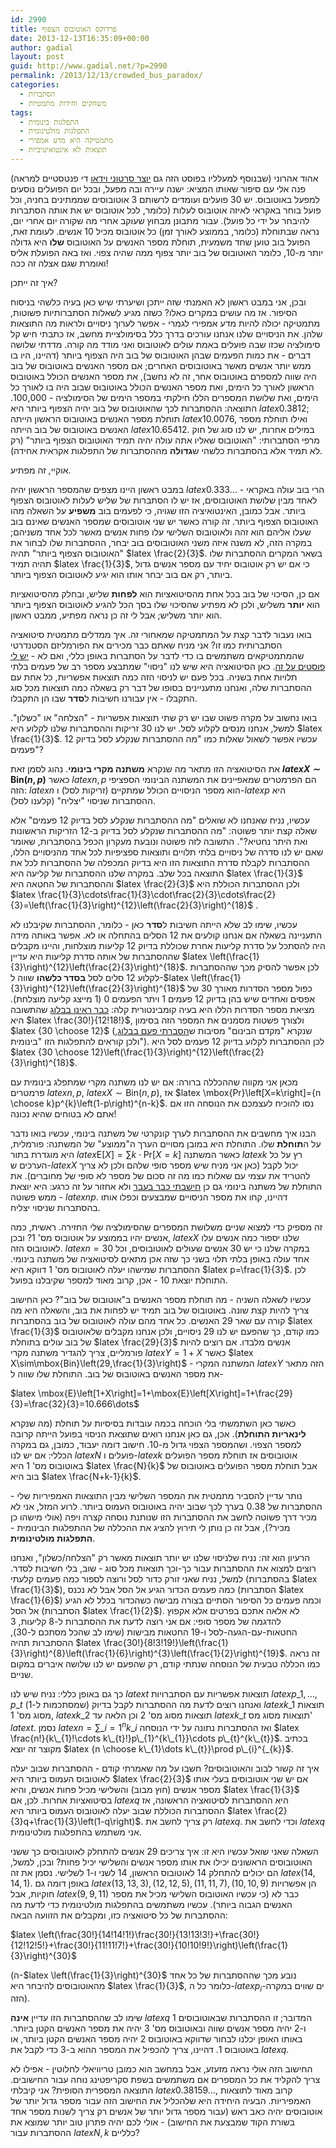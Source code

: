 ```yaml
---
id: 2990
title: פרדוקס האוטובוס הצפוף
date: 2013-12-13T16:35:09+00:00
author: gadial
layout: post
guid: http://www.gadial.net/?p=2990
permalink: /2013/12/13/crowded_bus_paradox/
categories:
  - הסתברות
  - משחקים וחידות מתמטיות
tags:
  - התפלגות בינומית
  - התפלגות מולטינומית
  - מתמטיקה היא מדע אמפירי
  - תוצאות לא אינטואיטיביות
---
```

אהוד אהרוני (שבנוסף למעלליו בפוסט הזה גם [יוצר סרטוני וידאו](http://www.youtube.com/user/udiprod?feature=watch) די פנטסטיים למראה) פנה אלי עם סיפור שאותו המציא: ישנה עיירה ובה מפעל, ובכל יום הפועלים נוסעים למפעל באוטובוס. יש 30 פועלים ועומדים לרשותם 3 אוטובוסים שממתינים בחניה, וכל פועל בוחר באקראי לאיזה אוטובוס לעלות (כלומר, לכל אוטובוס יש את אותה הסתברות להיבחר על ידי כל פועל). עבור מתבונן מבחוץ שעוקב אחרי מה שקורה יום אחרי יום, נראה שבתוחלת (כלומר, בממוצע לאורך זמן) כל אוטובוס מכיל 10 אנשים. לעומת זאת, הפועל בוב טוען שחד משמעית, תוחלת מספר האנשים על האוטובוס **שלו** היא גדולה יותר מ-10, כלומר האוטובוס של בוב יותר צפוף ממה שהיה צפוי. ואז באה הפועלת אליס ואומרת שגם אצלה זה ככה!

איך זה ייתכן?

ובכן, אני במבט ראשון לא האמנתי שזה ייתכן ושיערתי שיש כאן בעיה כלשהי בניסוח הסיפור. אז מה עושים במקרים כאלו? כשזה מגיע לשאלות הסתברותיות פשוטות, מתמטיקה יכולה להיות מדע אמפירי לגמרי - אפשר לערוך ניסויים ולראות מה התוצאות שלהן. את הניסויים שלנו אנחנו עורכים בדרך כלל בסימולציית מחשב, אז כתבתי חיש קל סימולציה שכזו שבה פועלים באמת עולים לאוטובוס ואני מודד מה קורה. מדדתי שלושה דברים - את כמות הפעמים שבהן האוטובוס של בוב היה הצפוף ביותר (דהיינו, היו בו ממש יותר אנשים מאשר באוטובוסים האחרים; אם מספר האנשים באוטובוס של בוב היה שווה למספרם באוטובוס אחר, זה לא נחשב), את מספר האנשים הכולל באוטובוס הראשון לאורך כל הימים, ואת מספר האנשים הכולל באוטובוס שבוב היה בו לאורך כל הימים, ואת שלושת המספרים הללו חילקתי במספר הימים של הסימולציה - 100,000. התוצאה: ההסתברות לכך שהאוטובוס של בוב יהיה הצפוף ביותר היא $latex 0.3812$; תוחלת מספר האנשים באוטובוס הראשון הייתה $latex 10.0076$, ואילו תוחלת מספר האנשים באוטובוס של בוב הייתה $latex 10.65412$. במילים אחרות, יש לנו סוג של חוק מרפי הסתברותי: "האוטובוס שאליו אתה עולה יהיה תמיד האוטובוס הצפוף ביותר" (רק לא תמיד אלא בהסתברות כלשהי ש**גדולה** מההסתברות של התפלגות אקראית אחידה).

אוקיי, זה מפתיע.

במבט ראשון היינו מצפים שהמספר הראשון יהיה $latex 0.333\dots$ - הרי בוב עולה באקראי לאחד מבין שלושת האוטובוסים, אז יש לו הסתברות של שליש לעלות לאוטובוס הצפוף ביותר. אבל כמובן, האינטואיציה הזו שגויה, כי לפעמים בוב **משפיע** על השאלה מהו האוטובוס הצפוף ביותר. זה קורה כאשר יש שני אוטובוסים שמספר האנשים שאינם בוב שעלו אליהם הוא זהה ולאוטובוס השלישי עלו פחות אנשים מאשר לכל אחד משניהם; במקרה הזה, לא משנה איזה משני האוטובוסים בוב יבחר, ההסתברות שלו לבחור את "האוטובוס הצפוף ביותר" תהיה $latex \frac{2}{3}$. בשאר המקרים ההסתברות שלו תהיה תמיד $latex \frac{1}{3}$, כי אם יש רק אוטובוס יחיד עם מספר אנשים גדול ביותר, רק אם בוב יבחר אותו הוא יגיע לאוטובוס הצפוף ביותר.

אם כן, הסיכוי של בוב בכל אחת מהסיטואציות הוא **לפחות** שליש, ובחלק מהסיטואציות הוא **יותר** משליש, ולכן לא מפתיע שהסיכוי שלו בסך הכל להגיע לאוטובוס הצפוף ביותר הוא יותר משליש; אבל לי זה כן נראה מפתיע, ממבט ראשון.

בואו נעבור לדבר קצת על המתמטיקה שמאחורי זה. איך ממדלים מתמטית סיטואציה הסתברותית כמו זו? אני מניח שאתם כבר מכירים את הפורמליזם הסטנדרטי שהמתמטיקאים משתמשים בו כדי לדבר על הסתברות באופן כללי, ואם לא - [יש לי פוסטים על זה](http://www.gadial.net/2010/07/29/probability_intro/). כאן הסיטואציה היא שיש לנו "ניסוי" שמתבצע מספר רב של פעמים בלתי תלויות אחת בשניה. בכל פעם יש לניסוי הזה כמה תוצאות אפשריות, כל אחת עם ההסתברות שלה, ואנחנו מתעניינים בסופו של דבר רק בשאלה כמה תוצאות מכל סוג התקבלו - אין עבורנו חשיבות ל**סדר** שבו הן התקבלו.

בואו נחשוב על מקרה פשוט שבו יש רק שתי תוצאות אפשריות - "הצלחה" או "כשלון". למשל, אנחנו מנסים לקלוע לסל. יש לנו 30 זריקות וההסתברות שלנו לקלוע היא $latex \frac{1}{3}$. עכשיו אפשר לשאול שאלות כמו "מה ההסתברות שנקלע לסל בדיוק 12 פעמים"?

את הסיטואציה הזו מתאר מה שנקרא **משתנה מקרי בינומי**. נהוג לסמן זאת **$latex X\sim\mbox{Bin}\left(n,p\right)$** כאשר $latex n,p$ הם הפרמטרים שמאפיינים את המשתנה הבינומי הספציפי הזה: $latex n$ הוא מספר הניסויים הכולל שמתקיים (זריקות לסל) ו-$latex p$ היא ההסתברות שניסוי "יצליח" (קלענו לסל).

עכשיו, נניח שאנחנו לא שואלים "מה ההסתברות שנקלע לסל בדיוק 12 פעמים" אלא שאלה קצת יותר פשוטה: "מה ההסתברות שנקלע לסל בדיוק ב-12 הזריקות הראשונות ואת היתר נחטיא?". התשובה לזה פשוטה ונובעת מעקרון הכפל בהסתברות, שאומר שאם יש לנו סדרה של ניסויים בלתי תלויים ותוצאות ספציפיות לכל אחד מהניסויים הללו, ההסתברות לקבלת סדרת התוצאות הזו היא בדיוק המכפלה של ההסתברות לכל את התוצאה בכל שלב. במקרה שלנו ההסתברות של קליעה היא $latex \frac{1}{3}$ וההסתברות של החטאה היא $latex \frac{2}{3}$ ולכן ההסתברות הכוללת היא $latex \frac{1}{3}\cdots\frac{1}{3}\cdot\frac{2}{3}\cdots\frac{2}{3}=\left(\frac{1}{3}\right)^{12}\left(\frac{2}{3}\right)^{18}$ .

עכשיו, שימו לב שלא הייתה חשיבות ל**סדר** כאן - כלומר, ההסתברות שקיבלנו לא התעניינה בשאלה אם אנחנו קולעים את 12 הסלים בהתחלה או לא. אפשר באותה מידה היה להסתכל על סדרת קליעות אחרת שכוללת בדיוק 12 קליעות מוצלחות, והיינו מקבלים שההסתברות של אותה סדרת קליעות היא עדיין $latex \left(\frac{1}{3}\right)^{12}\left(\frac{2}{3}\right)^{18}$. לכן אפשר להסיק מכך שההסתברות לקלוע 12 סלים לסל **בסדר כלשהו** שווה ל-$latex \left(\frac{1}{3}\right)^{12}\left(\frac{2}{3}\right)^{18}$ כפול מספר הסדרות מאורך 30 של אפסים ואחדים שיש בהן בדיוק 12 פעמים 1 ויתר הפעמים 0 (1 מייצג קליעה מוצלחת). מציאת מספר הסדרות הללו היא בעיה קומבינטורית קלה: [כבר ראינו בבלוג](http://www.gadial.net/2010/06/20/combinatorics_intro/) שהתשובה היא $latex \frac{30!}{12!18!}$, ולצורך פשטות מסמנים את המספר הזה בסימון $latex {30 \choose 12}$ (שנקרא "מקדם הבינום" מסיבות ש[הסברתי פעם בבלוג](http://www.gadial.net/2010/06/22/newton_binom/), ולכן קוראים להתפלגות הזו "בינומית"). לכן ההסתברות לקלוע בדיוק 12 פעמים לסל היא $latex {30 \choose 12}\left(\frac{1}{3}\right)^{12}\left(\frac{2}{3}\right)^{18}$.

מכאן אני מקווה שההכללה ברורה: אם יש לנו משתנה מקרי שמתפלג בינומית עם פרמטרים $latex n,p$, $latex X\sim\mbox{Bin}\left(n,p\right)$, אז $latex \mbox{Pr}\left[X=k\right]={n \choose k}p^{k}\left(1-p\right)^{n-k}$. נסו להוכיח לעצמכם את הנוסחה הזו אם אתם לא בטוחים שהיא נכונה!

הבנו איך מחשבים את ההסתברות לערך קונקרטי של משתנה בינומי, עכשיו בואו נדבר על ה**תוחלת** שלו. התוחלת היא במובן מסויים הערך ה"ממוצע" של המשתנה: פורמלית, היא מוגדרת בתור $latex \mbox{E}\left[X\right]=\sum k\cdot\mbox{Pr}\left[X=k\right]$ כאשר המשתנה $latex k$ רץ על כל הערכים ש-$latex X$ יכול לקבל (כאן אני מניח שיש מספר סופי שלהם ולכן לא צריך להטריד את עצמי עם שאלות כמו מה זה סכום של מספר לא סופי של מחוברים). את התוחלת של משתנה בינומי גם כן [חישבתי כבר בעבר](http://www.gadial.net/2010/08/14/random_variables/) ולא אחזור על זה כרגע: היא יוצאת ממש פשוטה - $latex np$. דהיינו, קחו את מספר הניסויים שמבצעים וכפלו אותו בהסתברות שניסוי יצליח.

זה מספיק כדי למצוא שניים משלושת המספרים שהסימולציה שלי החזירה. ראשית, כמה אנשים יהיו בממוצע על אוטובוס מס' 1? ובכן, $latex X$ שלנו יספור כמה אנשים עלו לאוטובוס הזה. $latex n=30$ במקרה שלנו כי יש 30 אנשים שעולים לאוטובוסים, וכל אחד עולה באופן בלתי תלוי בשני כך שזה אכן מתאים לסיטואציה של משתנה בינומי. ההסתברות שמישהו יעלה לאוטובוס מס' 1 דווקא היא $latex p=\frac{1}{3}$. לכן התוחלת יוצאת 10 - אכן, קרוב מאוד למספר שקיבלנו בפועל.

עכשיו לשאלה השניה - מה תוחלת מספר האנשים ב"אוטובוס של בוב"? כאן החישוב צריך להיות קצת שונה. באוטובוס של בוב תמיד יש לפחות את בוב, והשאלה היא מה קורה עם שאר 29 האנשים. כל אחד מהם עולה לאוטובוס של בוב בהסתברות $latex \frac{1}{3}$ כמו קודם, כך שהפעם יש לנו 29 ניסויים, ולכן אנחנו מקבלים שלאוטובוס של בוב עולים בתוחלת $latex \frac{29}{3}$ אנשים מלבדו. אם רוצים להיות פורמליים, צריך להגדיר משתנה מקרי $latex Y=1+X$ כאשר $latex X\sim\mbox{Bin}\left(29,\frac{1}{3}\right)$ - המשתנה המקרי $latex Y$ הזה מתאר את מספר האנשים באוטובוס של בוב. התוחלת שלו שווה ל-

$latex \mbox{E}\left[1+X\right]=1+\mbox{E}\left[X\right]=1+\frac{29}{3}=\frac{32}{3}=10.666\dots$

כאשר כאן השתמשתי בלי הוכחה בכמה עובדות בסיסיות על תוחלת (מה שנקרא **לינאריות התוחלת**). אכן, גם כאן אנחנו רואים שתוצאת הניסוי בפועל הייתה קרובה למספר הצפוי. ושהמספר הצפוי גדול מ-10. חישוב דומה יעבוד, כמובן, גם במקרה הכללי: אם יש לנו $latex N$ פועלים ו-$latex k$ אוטובוסים אז תוחלת מספר הפועלים באוטובוס מס' 1 היא $latex \frac{N}{k}$ אבל תוחלת מספר הפועלים באוטובוס של בוב היא $latex \frac{N+k-1}{k}$.

נותר עדיין להסביר מתמטית את המספר השלישי מבין התוצאות האמפיריות שלי - ההסתברות של 0.38 בערך לכך שבוב יהיה באוטובוס העמוס ביותר. לרוע המזל, אני לא מכיר דרך פשוטה לחשב את ההסתברות הזו שנותנת נוסחה קצרה ויפה (אולי מישהו כן מכיר?), אבל זה כן נותן לי תירוץ להציג את ההכללה של ההתפלגות הבינומית - **התפלגות מולטינומית**.

הרעיון הוא זה: נניח שלניסוי שלנו יש יותר תוצאות מאשר רק "הצלחה/כשלון", ואנחנו רוצים למצוא את ההסתברות עבור כך-וכך תוצאות מכל סוג - שוב, בלי חשיבות לסדר. למשל, נניח שאני זורק כדור לסל ורוצה לספור כמה פעמים קלעתי (בהסתברות $latex \frac{1}{3}$), כמה פעמים הכדור הגיע אל הסל אבל לא נכנס (הסתברות $latex \frac{1}{6}$) וכמה פעמים כל הסיפור הסתיים בצורה מבישה כשהכדור בכלל לא הגיע אל הסל (הסתברות $latex \frac{1}{2}$). לא אלאה אתכם בפרטים אלא אקפוץ להדגמה של מספר סופי: אם אני רוצה לדעת את ההסתברות ל-8 קליעות, 3 החטאות-עם-הגעה-לסל ו-19 החטאות מבישות (שימו לב שהכל מסתכם ל-30), ההסתברות תהיה $latex \frac{30!}{8!3!19!}\left(\frac{1}{3}\right)^{8}\left(\frac{1}{6}\right)^{3}\left(\frac{1}{2}\right)^{19}$. זה נראה כמו הכללה טבעית של הנוסחה שנתתי קודם, רק שהפעם יש לנו שלושה איברים במקום שניים.

כך גם באופן כללי: נניח שיש לנו $latex t$ תוצאות אפשריות עם הסתברויות $latex p\_{1},\dots,p\_{t}$ (שמסתכמות ל-1) ואנחנו רוצים לדעת מה ההסתברות לקבל בדיוק $latex k\_{1}$ תוצאות מסוג מס' 1, $latex k\_{2}$ תוצאות מסוג מס' 2 וכן הלאה עד $latex k\_{t}$ תוצאות מסוג מס' $latex t$. נסמן $latex n=\sum\_{i=1}^{n}k\_{i}$ ואז ההסתברות נתונה על ידי הנוסחה $latex \frac{n!}{k\_{1}!\cdots k\_{t}!}p\_{1}^{k\_{1}}\cdots p\_{t}^{k\_{t}}$. בכתיב מקוצר זה יוצא $latex {n \choose k\_{1}\dots k\_{t}}\prod p\_{i}^{_{k}}$.

איך זה קשור לבוב והאוטובוסים? חשבו על מה שאמרתי קודם - ההסתברות שבוב יעלה לאוטובוס העמוס ביותר היא $latex \frac{2}{3}$ אם יש שני אוטובוסים בעלי אותו מספר אנשים (חוץ מבוב) והשלישי מכיל פחות אנשים, והיא $latex \frac{1}{3}$ בסיטואציות אחרות. לכן, אם $latex q$ היא ההסתברות לסיטואציה הראשונה, אז ההסתברות הכוללת שבוב יעלה לאוטובוס העמוס ביותר היא $latex \frac{2}{3}q+\frac{1}{3}\left(1-q\right)$. רק צריך לחשב את $latex q$. וכדי לחשב את $latex q$ אני משתמש בהתפלגות מולטינומית.

השאלה שאני שואל עכשיו היא זו: איך צריכים 29 אנשים להתחלק לאוטובוסים כך ששני האוטובוסים הראשונים יכילו את אותו מספר אנשים והשלישי יכיל פחות? ובכן, למשל, הם יכולים להתחלק 14 לאוטובוס הראשון, 14 לשני ו-1 לשלישי. נסמן את זה $latex \left(14,14,1\right)$. באופן דומה גם $latex \left(13,13,3\right),\left(12,12,5\right),\left(11,11,7\right),\left(10,10,9\right)$ הן אפשרויות חוקיות, אבל $latex \left(9,9,11\right)$ כבר לא (כי עכשיו האוטובוס השלישי מכיל את מספר האנשים הגבוה ביותר). עכשיו משתמשים בהתפלגות מולטינומית כדי לדעת מה ההסתברות של כל סיטואציה כזו, ומקבלים את הזוועה הבאה:

$latex \left(\frac{30!}{14!14!1!}\frac{30!}{13!13!3!}+\frac{30!}{12!12!5!}+\frac{30!}{11!11!7!}+\frac{30!}{10!10!9!}\right)\left(\frac{1}{3}\right)^{30}$

(ה-$latex \left(\frac{1}{3}\right)^{30}$ נובע מכך שההסתברות של כל אחד מהאוטובוסים להיבחר היא $latex \frac{1}{3}$, כלומר כל ה-$latex p_{i}$-ים שווים במקרה הזה).

שימו לב שההסתברות הזו עדיין **אינה** $latex q$ המדובר; זו ההסתברות שבאוטובוסים 1 ו-2 יהיה מספר אנשים שווה ובאוטובוס מס' 3 יהיה את מספר האנשים הקטן ביותר. באותו האופן יכלנו לבחור שדווקא באוטובוס 2 יהיה מספר האנשים הקטן ביותר, או באוטובוס 1. דהיינו, צריך להכפיל את המספר ההוא ב-3 כדי לקבל את $latex q$.

החישוב הזה אולי נראה מזעזע, אבל במחשב הוא כמובן טריוויאלי לחלוטין - אפילו לא צריך להקליד את כל המספרים אם משתמשים בשפת סקריפטינג נוחה עבור החישובים. התוצאה המספרית הסופית? אני קיבלתי $latex 0.38159\dots$, קרוב מאוד לתוצאות האמפיריות. הבעיה היחידה היא שלהכליל את החישוב הזה עבור מספר גדול יותר של אוטובוסים יהיה כאב ראש (עבור מספר גדול יותר של אנשים רק צריך לשנות מספר אחד בשורת הקוד שמבצעת את החישוב) - אולי לכם יהיה פתרון טוב יותר שמוצא את ההסתברות עבור $latex N,k$ כלליים?